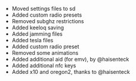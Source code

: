 - Moved settings files to sd
- Added custom radio presets
- Removed subghz restrictions
- Added keeloq saving
- Added jamming files
- Added tesla files
- Added custom radio preset
- Removed some animations
- Added additional aid (for emv), by @haisenteck
- Added additional nfc keys
- Added x10 and oregon2, thanks to @haisenteck
